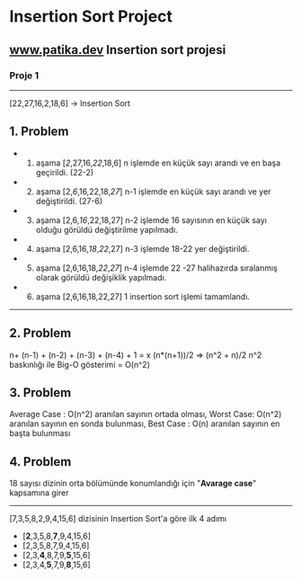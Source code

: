 # Insertion Sort Project

## www.patika.dev Insertion sort projesi

### Proje 1

---

[22,27,16,2,18,6] -> Insertion Sort

## 1. Problem

* 1. aşama [*2*,27,16,*22*,18,6] n işlemde en küçük sayı arandı ve en başa geçirildi. (22-2)
* 2. aşama [2,*6*,16,22,18,*27*] n-1 işlemde en küçük sayı arandı ve yer değiştirildi. (27-6)
* 3. aşama [2,6,*16*,22,18,27] n-2 işlemde 16 sayısının en küçük sayı olduğu görüldü değiştirilme yapılmadı.
* 4. aşama [2,6,16,*18*,*22*,27] n-3 işlemde 18-22 yer değiştirildi.
* 5. aşama [2,6,16,18,*22*,*27*] n-4 işlemde 22 -27 halihazırda sıralanmış olarak görüldü değişiklik yapılmadı.
* 6. aşama [2,6,16,18,22,27] 1 insertion sort işlemi tamamlandı.

---

## 2. Problem

n+ (n-1) + (n-2) + (n-3) + (n-4) + 1 = x 
(n*(n+1))/2 => (n^2 + n)/2
n^2 baskınlığı ile Big-O gösterimi = O(n^2)

## 3. Problem

Average Case : O(n^2) aranılan sayının ortada olması,
Worst Case: O(n^2) aranılan sayının en sonda bulunması,
Best Case : O(n) aranılan sayının en başta bulunması

## 4. Problem
18 sayısı dizinin orta bölümünde konumlandığı için "**Avarage case**" kapsamına girer

---

[7,3,5,8,2,9,4,15,6] dizisinin Insertion Sort'a göre ilk 4 adımı

* [**2**,3,5,8,**7**,9,4,15,6]
* [2,3,5,8,7,9,4,15,6]
* [2,3,**4**,8,7,9,**5**,15,6]
* [2,3,4,**5**,7,9,**8**,15,6]

